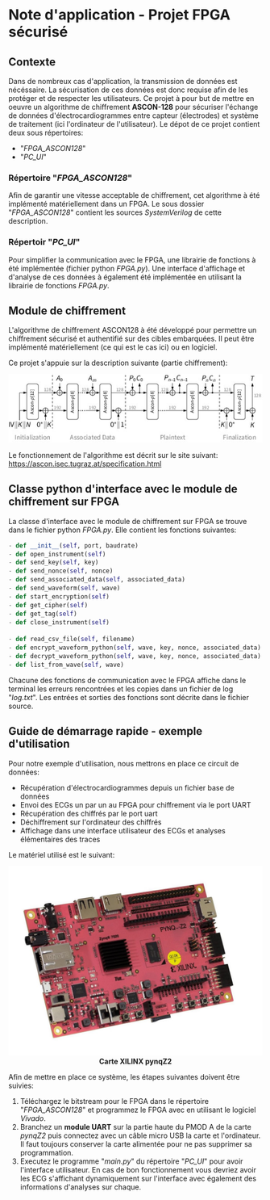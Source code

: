 
# Note d'application - Projet FPGA sécurisé

## Contexte

Dans de nombreux cas d'application, la transmission de données est nécéssaire. La sécurisation de ces données est donc requise afin de les protéger et de respecter les utilisateurs. Ce projet à pour but de mettre en oeuvre un algorithme de chiffrement **ASCON-128** pour sécuriser l'échange de données d'électrocardiogrammes entre capteur (électrodes) et système de traitement (ici l'ordinateur de l'utilisateur).
Le dépot de ce projet contient deux sous répertoires:
* "*FPGA_ASCON128*"
* "*PC_UI*"

### Répertoire "*FPGA_ASCON128*"
Afin de garantir une vitesse acceptable de chiffrement, cet algorithme à été implémenté matériellement dans un FPGA. Le sous dossier "*FPGA_ASCON128*" contient les sources *SystemVerilog* de cette description.

### Répertoir "*PC_UI*"
Pour simplifier la communication avec le FPGA, une librairie de fonctions à été implémentée (fichier python *FPGA.py*). Une interface d'affichage et d'analyse de ces données à également été implémentée en utilisant la librairie de fonctions *FPGA.py*.


## Module de chiffrement

L'algorithme de chiffrement ASCON128 à été développé pour permettre un chiffrement sécurisé et authentifié sur des cibles embarquées. Il peut être implémenté matériellement (ce qui est le cas ici) ou en logiciel.

Ce projet s'appuie sur la description suivante (partie chiffrement):

<p align=center>
    <img src="aead_encrypt_small.jpg", alt="Schéma de principe de l'algorithme de chiffrement ASCON128">
</p>

Le fonctionnement de l'algorithme est décrit sur le site suivant:
https://ascon.isec.tugraz.at/specification.html






## Classe python d'interface avec le module de chiffrement sur FPGA

La classe d'interface avec le module de chiffrement sur FPGA se trouve dans le fichier python *FPGA.py*. Elle contient les fonctions suivantes:

```python
- def __init__(self, port, baudrate)
- def open_instrument(self)
- def send_key(self, key)
- def send_nonce(self, nonce)
- def send_associated_data(self, associated_data)
- def send_waveform(self, wave)
- def start_encryption(self)
- def get_cipher(self)
- def get_tag(self)
- def close_instrument(self)

- def read_csv_file(self, filename)
- def encrypt_waveform_python(self, wave, key, nonce, associated_data)
- def decrypt_waveform_python(self, wave, key, nonce, associated_data)
- def list_from_wave(self, wave)
```

Chacune des fonctions de communication avec le FPGA affiche dans le terminal les erreurs rencontrées et les copies dans un fichier de log "*log.txt*". Les entrées et sorties des fonctions sont décrite dans le fichier source.


## Guide de démarrage rapide - exemple d'utilisation

Pour notre exemple d'utilisation, nous mettrons en place ce circuit de données:
- Récupération d'électrocardiogrammes depuis un fichier base de données
- Envoi des ECGs un par un au FPGA pour chiffrement via le port UART
- Récupération des chiffrés par le port uart
- Déchiffrement sur l'ordinateur des chiffrés
- Affichage dans une interface utilisateur des ECGs et analyses élémentaires des traces

Le matériel utilisé est le suivant:

<p align=center><img src="pynqz2.jpg"><br><b>Carte XILINX pynqZ2</b></p>

Afin de mettre en place ce système, les étapes suivantes doivent être suivies:

1. Téléchargez le bitstream pour le FPGA dans le répertoire "*FPGA_ASCON128*" et programmez le FPGA avec en utilisant le logiciel *Vivado*.
2. Branchez un **module UART** sur la partie haute du PMOD A de la carte *pynqZ2* puis connectez avec un câble micro USB la carte et l'ordinateur. Il faut toujours conserver la carte alimentée pour ne pas supprimer sa programmation.
3. Executez le programme "*main.py*" du répertoire "*PC_UI*" pour avoir l'interface utilisateur. En cas de bon fonctionnement vous devriez avoir les ECG s'affichant dynamiquement sur l'interface avec également des informations d'analyses sur chaque.
